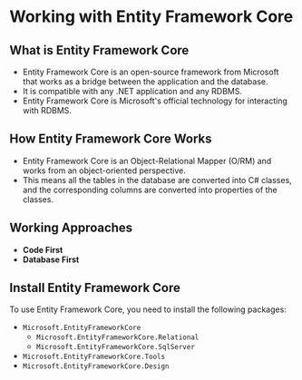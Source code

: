# Working with Entity Framework Core

## What is Entity Framework Core

- Entity Framework Core is an open-source framework from Microsoft that works as a bridge between the application and the database.
- It is compatible with any .NET application and any RDBMS.
- Entity Framework Core is Microsoft's official technology for interacting with RDBMS.

## How Entity Framework Core Works

- Entity Framework Core is an Object-Relational Mapper (O/RM) and works from an object-oriented perspective.
- This means all the tables in the database are converted into C# classes, and the corresponding columns are converted into properties of the classes.

## Working Approaches

- **Code First**
- **Database First**

## Install Entity Framework Core

To use Entity Framework Core, you need to install the following packages:

- `Microsoft.EntityFrameworkCore`
  - `Microsoft.EntityFrameworkCore.Relational`
  - `Microsoft.EntityFrameworkCore.SqlServer`
- `Microsoft.EntityFrameworkCore.Tools`
- `Microsoft.EntityFrameworkCore.Design`
